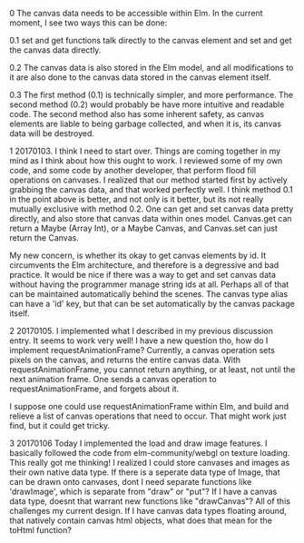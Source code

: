 0 The canvas data needs to be accessible within Elm. In the current moment, I see two ways this can be done: 

  0.1 set and get functions talk directly to the canvas element and set and get the canvas data directly.

  0.2 The canvas data is also stored in the Elm model, and all modifications to it are also done to the canvas data stored in the canvas element itself.

  0.3 The first method (0.1) is technically simpler, and more performance. The second method (0.2) would probably be have more intuitive and readable code. The second method also has some inherent safety, as canvas elements are liable to being garbage collected, and when it is, its canvas data will be destroyed.

1 20170103. I think I need to start over. Things are coming together in my mind as I think about how this ought to work. I reviewed some of my own code, and some code by another developer, that perform flood fill operations on canvases. I realized that our method started first by actively grabbing the canvas data, and that worked perfectly well. I think method 0.1 in the point above is better, and not only is it better, but its not really mutually exclusive with method 0.2. One can get and set canvas data pretty directly, and also store that canvas data within ones model. Canvas.get can return a Maybe (Array Int), or a Maybe Canvas, and Canvas.set can just return the Canvas.

My new concern, is whether its okay to get canvas elements by id. It circumvents the Elm architecture, and therefore is a degressive and bad practice. It would be nice if there was a way to get and set canvas data without having the programmer manage string ids at all. Perhaps all of that can be maintained automatically behind the scenes. The canvas type alias can have a 'id' key, but that can be set automatically by the canvas package itself.

2 20170105. I implemented what I described in my previous discussion entry. It seems to work very well! I have a new question tho, how do I implement requestAnimationFrame? Currently, a canvas operation sets pixels on the canvas, and returns the entire canvas data. With requestAnimationFrame, you cannot return anything, or at least, not until the next animation frame. One sends a canvas operation to requestAnimationFrame, and forgets about it.

I suppose one could use requestAnimationFrame within Elm, and build and relieve a list of canvas operations that need to occur. That might work just find, but it could get tricky.

3 20170106 Today I implemented the load and draw image features. I basically followed the code from elm-community/webgl on texture loading. This really got me thinking! I realized I could store canvases and images as their own native data type. If there is a seperate data type of Image, that can be drawn onto canvases, dont I need separate functions like 'drawImage', which is separate from "draw" or "put"? If I have a canvas data type, doesnt that warrant new functions like "drawCanvas"? All of this challenges my current design. If I have canvas data types floating around, that natively contain canvas html objects, what does that mean for the toHtml function?